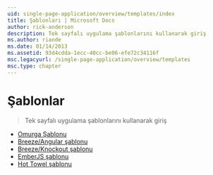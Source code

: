 ```yaml
---
uid: single-page-application/overview/templates/index
title: Şablonları | Microsoft Docs
author: rick-anderson
description: Tek sayfalı uygulama şablonlarını kullanarak giriş
ms.author: riande
ms.date: 01/14/2013
ms.assetid: 93d4cdda-1ecc-40cc-be06-efe72c34116f
msc.legacyurl: /single-page-application/overview/templates
msc.type: chapter
---
```

<a name="templates"></a>Şablonlar
====================
> Tek sayfalı uygulama şablonlarını kullanarak giriş


- [Omurga Şablonu](backbonejs-template.md)
- [Breeze/Angular şablonu](breezeangular-template.md)
- [Breeze/Knockout şablonu](breezeknockout-template.md)
- [EmberJS şablonu](emberjs-template.md)
- [Hot Towel şablonu](hottowel-template.md)
